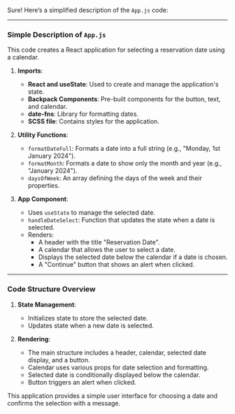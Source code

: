 Sure! Here’s a simplified description of the `App.js` code:

---

### Simple Description of `App.js`

This code creates a React application for selecting a reservation date using a calendar.

1. **Imports**:
   - **React and useState**: Used to create and manage the application's state.
   - **Backpack Components**: Pre-built components for the button, text, and calendar.
   - **date-fns**: Library for formatting dates.
   - **SCSS file**: Contains styles for the application.

2. **Utility Functions**:
   - `formatDateFull`: Formats a date into a full string (e.g., "Monday, 1st January 2024").
   - `formatMonth`: Formats a date to show only the month and year (e.g., "January 2024").
   - `daysOfWeek`: An array defining the days of the week and their properties.

3. **App Component**:
   - Uses `useState` to manage the selected date.
   - `handleDateSelect`: Function that updates the state when a date is selected.
   - Renders:
     - A header with the title "Reservation Date".
     - A calendar that allows the user to select a date.
     - Displays the selected date below the calendar if a date is chosen.
     - A "Continue" button that shows an alert when clicked.

---

### Code Structure Overview

1. **State Management**:
   - Initializes state to store the selected date.
   - Updates state when a new date is selected.

2. **Rendering**:
   - The main structure includes a header, calendar, selected date display, and a button.
   - Calendar uses various props for date selection and formatting.
   - Selected date is conditionally displayed below the calendar.
   - Button triggers an alert when clicked.

This application provides a simple user interface for choosing a date and confirms the selection with a message.
